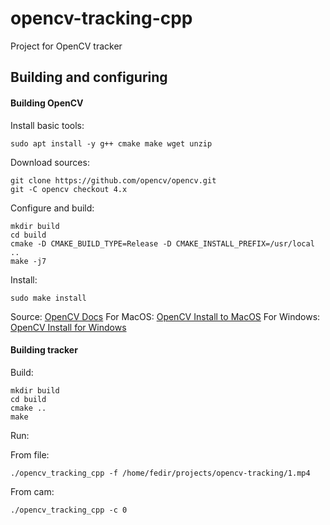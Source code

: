 # opencv-tracking-cpp

Project for OpenCV tracker

## Building and configuring

#### Building OpenCV

Install basic tools:
```
sudo apt install -y g++ cmake make wget unzip
```

Download sources:
```
git clone https://github.com/opencv/opencv.git
git -C opencv checkout 4.x
```

Configure and build:
```
mkdir build
cd build
cmake -D CMAKE_BUILD_TYPE=Release -D CMAKE_INSTALL_PREFIX=/usr/local ..
make -j7
```

Install:
```
sudo make install
```

Source: [OpenCV Docs](https://docs.opencv.org/4.x/d7/d9f/tutorial_linux_install.html)
For MacOS: [OpenCV Install to MacOS](https://docs.opencv.org/4.x/d0/db2/tutorial_macos_install.html)
For Windows: [OpenCV Install for Windows](https://docs.opencv.org/4.x/d3/d52/tutorial_windows_install.html)

#### Building tracker

Build:
```
mkdir build
cd build
cmake ..
make
```

Run:

From file:
```
./opencv_tracking_cpp -f /home/fedir/projects/opencv-tracking/1.mp4
```

From cam:
```
./opencv_tracking_cpp -c 0
```